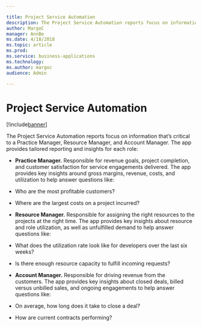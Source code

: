 ```yaml
---

title: Project Service Automation
description: The Project Service Automation reports focus on information that’s critical to a Practice Manager, Resource Manager, and Account Manager.
author: MargoC
manager: AnnBe
ms.date: 4/18/2018
ms.topic: article
ms.prod: 
ms.service: business-applications
ms.technology: 
ms.author: margoc
audience: Admin

---
```

#  Project Service Automation


[!include[banner](../../../includes/banner.md)]

The Project Service Automation reports focus on information that’s critical to a
Practice Manager, Resource Manager, and Account Manager. The app provides
tailored reporting and insights for each role:

-   **Practice Manager.** Responsible for revenue goals, project completion, and
    customer satisfaction for service engagements delivered. The app provides
    key insights around gross margins, revenue, costs, and utilization to help
    answer questions like:

-   Who are the most profitable customers?

-   Where are the largest costs on a project incurred?

-   **Resource Manager.** Responsible for assigning the right resources to the
    projects at the right time. The app provides key insights about resource and
    role utilization, as well as unfulfilled demand to help answer questions
    like:

-   What does the utilization rate look like for developers over the last six
    weeks?

-   Is there enough resource capacity to fulfill incoming requests?

-   **Account Manager.** Responsible for driving revenue from the customers. The
    app provides key insights about closed deals, billed versus unbilled sales,
    and ongoing engagements to help answer questions like:

-   On average, how long does it take to close a deal?

-   How are current contracts performing?
